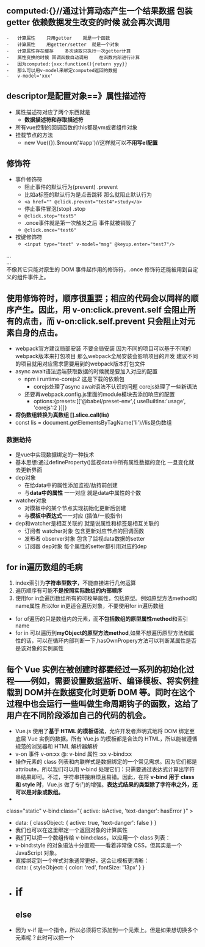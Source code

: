 ##	computed:{}//通过计算动态产生一个结果数据	包装getter	**依赖数据**发生改变的时候 就会再次调用
	-	计算属性	只用getter	就是一个函数
	-	计算属性	用getter/setter	就是一个对象
	-	计算属性存在缓存	多次读取只执行一次getter计算
	-	属性变换的时候	回调函数自动调用	在函数内部进行计算
	-	因为computed:{xxx:function(){return yyy}}
	-	那么可以用v-model来绑定computed返回的数据
	-	v-model='xxx'
##	descriptor是配置对象==》属性描述符
-	属性描述符对应了两个东西就是	
	-	**数据描述符和存取描述符**
-	所有vue控制的回调函数的this都是vm或者组件对象
-	挂载节点的方法
	-	new Vue({}).$mount('#app')//这样就可以**不用写el配置**
##  修饰符
-	事件修饰符
	-	阻止事件的默认行为(prevent)		.prevent
	-	比如a标签的默认行为是点击跳转	那么就阻止默认行为
	-	`<a href="" @click.prevent="test4">study</a>`
	-	停止事件冒泡(stop)		.stop
	-	`@click.stop="test5"`
	-	.once事件就是第一次触发之后	事件就被销毁了
	-	`@click.once="test6"`
-	按键修饰符
	-	`<input type="text" v-model="msg" @keyup.enter="test7"/>`
<!-- 阻止单击事件继续传播 -->
<a v-on:click.stop="doThis"></a>

<!-- 提交事件不再重载页面 -->
<form v-on:submit.prevent="onSubmit"></form>

<!-- 修饰符可以串联 -->
<a v-on:click.stop.prevent="doThat"></a>

<!-- 只有修饰符 -->
<form v-on:submit.prevent></form>

<!-- 添加事件监听器时使用事件捕获模式 -->
<!-- 即内部元素触发的事件先在此处理，然后才交由内部元素进行处理 -->
<div v-on:click.capture="doThis">...</div>

<!-- 只当在 event.target 是当前元素自身时触发处理函数 -->
<!-- 即事件不是从内部元素触发的 -->
<div v-on:click.self="doThat">...</div>
不像其它只能对原生的 DOM 事件起作用的修饰符，.once 修饰符还能被用到自定义的组件事件上。

##  使用修饰符时，顺序很重要；相应的代码会以同样的顺序产生。因此，用 v-on:click.prevent.self 会阻止所有的点击，而 v-on:click.self.prevent **只会阻止对元素自身的点击**。

-	webpack官方建议局部安装		不要全局安装	因为不同的项目可以基于不同的webpack版本来打包项目		那么webpack全局安装会影响项目的开发		建议不同的项目就用对应需求需要用到的webpack版本打包文件
-	async	await语法远端获取数据的时候就是要加入对应的配置
	-	npm i runtime-corejs2	这是下载的依赖包
		-	corejs处理了async		await语法不认识的问题	corejs处理了一些新语法
	-	还要再webpack.config.js里面的module模块去添加响应的配置
		-	options:{presets:[['@babel/preset-env',{
			useBuiltIns:'usage',
			'corejs':2
		}]]}
-	**将伪数组转换为真数组	[].slice.call(lis)**
-	const lis = document.getElementsByTagName('li')//lis是伪数组
###	数据劫持
-	是vue中实现数据绑定的一种技术
-	基本思想:通过defineProperty()监视data中所有属性数据的变化	一旦变化就去更新界面
-	dep对象	
	-	在给data中的属性添加监视/劫持前创建
	-	与**data中的属性**	一一对应	就是data中属性的个数
-	watcher对象
	-	对模板中的某个节点实现初始化更新后创建
	-	与**模板中表达式**一一对应	(插值/一般指令)
-	dep和watcher是相互关联的	就是说属性和标签是相互关联的
	-	订阅者 watcher对象	包含更新对应节点的回调函数
	-	发布者 observer对象	包含了监视data数据的setter
	-	订阅器 dep对象	每个属性的setter都引用对应的dep
## for in遍历数组的毛病
1.	index索引为**字符串型数字**，不能直接进行几何运算
2.	遍历顺序有可能**不是按照实际数组的内部顺序**
3.	使用for in会遍历数组所有的可枚举属性，包括原型。例如原型方法method和name属性
所以for in更适合遍历对象，不要使用for in遍历数组
-   for of遍历的只是数组内的元素，而**不包括数组的原型属性method**和索引name
-   for in 可以遍历到**myObject的原型方法method**,如果不想遍历原型方法和属性的话，可以在循环内部判断一下,hasOwnPropery方法可以判断某属性是否是该对象的实例属性
##	每个 Vue 实例在被创建时都要经过一系列的初始化过程——例如，需要设置**数据监听、编译模板、将实例挂载到 DOM**并在数据变化时更新 DOM 等。同时在这个过程中也会运行一些叫做生命周期钩子的函数，这给了用户在不同阶段添加自己的代码的机会。
-	Vue.js 使用了**基于 HTML 的模板语法**，允许开发者声明式地将 DOM 绑定至底层 Vue 实例的数据。所有 Vue.js 的模板都是合法的 HTML，所以能被遵循规范的浏览器和 HTML 解析器解析
-	v-on 事件	v-on:xx		@:		v-bind	属性   :xx		v-bind:xx
-	操作元素的 class 列表和内联样式是数据绑定的一个常见需求。因为它们都是 attribute，所以我们可以用 v-bind 处理它们：只需要通过表达式计算出字符串结果即可。不过，字符串拼接麻烦且易错。因此，在将 **v-bind 用于 class 和 style 时**，Vue.js 做了专门的增强。**表达式结果的类型除了字符串之外，还可以是对象或数组。**
-	<div
  class="static"
  v-bind:class="{ active: isActive, 'text-danger': hasError }"
	></div>
-	<div v-bind:class="classObject"></div>
	data: {
	classObject: {
		active: true,
		'text-danger': false
	}
	}
-	我们也可以在这里绑定一个返回对象的计算属性
-	我们可以把一个数组传给 v-bind:class，以应用一个 class 列表：
-	v-bind:style 的对象语法十分直观——看着非常像 CSS，但其实是一个 JavaScript 对象。
-	直接绑定到一个样式对象通常更好，这会让模板更清晰：
	<div v-bind:style="styleObject"></div>
	data: {
	styleObject: {
		color: 'red',
		fontSize: '13px'
	}
	}
-	<h1 v-if='isOK'>if</h1>
	<h2 v-else>else</h2>
-	因为 v-if 是一个指令，所以必须将它添加到一个元素上。但是如果想切换多个元素呢？此时可以把一个 **<template> 元素当做不可见的包裹**元素，并在上面使用 v-if。最终的渲染结果将不包含 <template> 元素。
-	<template v-if="ok">
	<h1>Title</h1>
	<p>Paragraph 1</p>
	<p>Paragraph 2</p>
	</template>
-	v-if   v-else-if 	v-else
-	<template v-if="loginType === 'username'">
	<label>Username</label>
	<input placeholder="Enter your username">
	</template>
	<template v-else>
	<label>Email</label>
	<input placeholder="Enter your email address">
	</template>
-	那么在上面的代码中切换 loginType 将不会清除用户已经输入的内容。因为两个模板使用了相同的元素，<input> 不会被替换掉——仅仅是替换了它的 placeholder。
-	这样也不总是符合实际需求，所以 Vue 为你提供了一种方式来表达“这两个元素是完全独立的，不要复用它们”。只需添加一个具有唯一值的 **key** attribute 即可：
-	<input placeholder="Enter your username" key="username-input">
-	现在，每次切换时，输入框都将被重新渲染。
-	注意，**v-show 不支持 <template> 元素**，也不支持 v-else。但是v-if支持
##	不推荐同时使用 v-if 和 v-for。请查阅风格指南以获取更多信息。
-	当 v-if 与 v-for 一起使用时，v-for 具有比 v-if 更高的优先级，这意味着 v-if 将分别重复运行于每个 v-for 循环中
所以，不推荐v-if和v-for同时使用		不要再同一个标签里面使用
-	可以在父元素用v-if 		子元素用v-for 
-	或者元素标签用:key=''
-	我们可以用 v-for 指令基于一个数组来渲染一个列表。v-for 指令需要使用 item in items 形式的特殊语法，其中 items 是源数据数组，而 item 则是被迭代的数组元素的别名。
-	<ul>
	<li v-for="item in items" :key="item.id">
	{{item.text}}
	</li>
	</ul>
-	在 v-for 块中，我们可以访问所有父作用域的 property。v-for 还支持一个可选的第二个参数，即当前项的索引。
-	你也可以用 of 替代 in 作为分隔符，因为它更接近 JavaScript 迭代器的语法：
	<div v-for="item of items"></div>
-	v-for遍历[{},{}]		(item,index) of items		item.msg 	
-	v-for遍历	{}		(value,name,index) of items
-	一般情况就是拿一个值就算了		所以value在前面
-	当 Vue 正在更新使用 v-for 渲染的元素列表时，**它默认使用“就地更新”的策略**。如果数据项的顺序被改变，Vue 将不会移动 DOM 元素来匹配数据项的顺序，而是就地更新每个元素，并且确保它们在每个索引位置正确渲染。这个类似 Vue 1.x 的 track-by="$index"。
-	不要使用对象或数组之类的非基本类型值作为 v-for 的 key。请用字符串或数值类型的值
-	<li v-for='item in num'>	//num的计算属性返回的一个数组	
	{{item}}
	</li>
	computed:{
		num:function(){
			return this.items.filter((item)=>{
				return item%2 === 0
			})
		}
	}//item在一个计算属性里面		但是计算属性返回的是一个数组		那么就是正确的
-	遍历二维数组		**用methods**		而不是用computed
-	<ul v-for='item1 in item1s'>		item1是一维数组		item1s是二维数组
	<li v-for='item2 in bianli(item1)'>{{item2}}}</li>		//bianli1()是一个函数
	</ul>
	methods:{
		bianli1:function(parameter){
			return parameter.filter((item)=>{
				return item%2 === 0
			})
		}
	}//遍历二维数组		
	//二维数组放在父元素里面
	//二维数组的子元素被当成参数放入函数		子元素遍历这个函数返回的符合条件的数据
-	v-for 也可以接受整数。在这种情况下，它会把模板重复对应次数。
	<div>
	<span v-for="item in 10">{{item}}</span>//12345678910
	</div>
-	类似于 v-if，你也可以利用带有 v-for 的 <template> 来循环渲染一段包含多个元素的内容。
	-	当它们处于同一节点，v-for 的优先级比 v-if 更高，这意味着 v-if 将分别重复运行于每个 v-for 循环中。当你只想为部分项渲染节点时，这种优先级的机制会十分有用，如下：
	<li v-for="todo in todos" v-if="!todo.isComplete">
	{{ todo }}
	</li>
 -  2.2.0+ 的版本里，当在组件上使用 v-for 时，**key 现在是必须的**。
    然而，任何数据都不会被自动传递到组件里，因为组件有自己独立的作用域。**为了把迭代数据传递到组件里，我们要使用 props**：
-   ul里面只有li 
-   <ul>
    <li 
        is='M=myComponent'//避开一些潜在的浏览器解析错误        is来
        v-for="(item,index) in items"
        :item="item.title"
        :key="index"
        v-on:remove='items.splice(index,1)'
    ></li>
    </ul>
-   <form v-on:submit.prevent='add'>
    </form>
-   for 属性规定 label 与**哪个表单元素id绑定**。
-   <label for='input_id'></label>
-   <input v-model="newTodoText"></input>
-   data里面的数据和v-model里面的数据绑定
-   Vue.component('myComponent',
    template:'<button v-on:click="$emit(\'remove\')">Remove</button>'
    props:['title']//props拿去v-for循环数据的值属性)
-   event.target.tagName        拿到目标标签的值        是什么样的标签
-   <button v-on:click='alertU("oook")'>alertU</button>
-   有时也需要在内联语句处理器中访问原始的 DOM 事件。可以用特殊变量 $event 把它传入方法：
-   event.stopPropagation()     event.preventDefault()
-   passive
    一个布尔值，如果true，表示由 指定的函数listener永远不会调用 preventDefault()。如果被动侦听器确实调用了preventDefault()，则用户代理除了生成控制台警告之外什么也不做。
-   <input v-on:keyup.enter='submit'>//打出enter键的时候来submit
-	v-on:keyup.enter=''
-   为了在必要的情况下支持旧浏览器，Vue 提供了绝大多数常用的按键码的别名：
    .enter
    .tab
    .delete (捕获“删除”和“退格”键)
    .esc
    .space
    .up
    .down
    .left
    .right
-   可以用如下修饰符来实现仅在按下相应按键时才触发鼠标或键盘事件的监听器。
    .ctrl
    .alt
    .shift
    .meta
-   ctrl--->17
##  .exact 修饰符
-    .exact 修饰符允许你控制由精确的系统修饰符组合触发的事件。

    <!-- 即使 Alt 或 Shift 被一同按下时也会触发 -->
    <button v-on:click.ctrl="onClick">A</button>

    <!-- 有且只有 Ctrl 被按下的时候才触发 -->
    <button v-on:click.ctrl.exact="onCtrlClick">A</button>

    <!-- 没有任何系统修饰符被按下的时候才触发 -->
    <button v-on:click.exact="onClick">A</button>

-   <!-- Alt + C -->
    <input v-on:keyup.alt.67="clear">

    <!-- Ctrl + Click -->
    <div v-on:click.ctrl="doSomething">Do something</div>

-   **keyCode 的事件用法已经被废弃**了并可能不会被最新的浏览器支持。
##  你还可以通过全局 config.keyCodes 对象自定义按键修饰符别名：
    // 可以使用 `v-on:keyup.f1`
    Vue.config.keyCodes.f1 = 112
##  v-on 的好处
-   <div v-on:click.ctrl.exact='fn1'></div>
-   扫一眼知道html就知道定位js事件的绑定函数
-   **不用在js里面手动绑定事件**       vm代码是**存粹逻辑**的      **和dom是完全解耦的**   方便测试
-   当一个vm        destroy的时候会删除所有的事件处理器
##  双向数据绑定        v-model
-   但 v-model 本质上不过是**语法糖**。它负责**监听用户的输入事件以更新数据**，并对一些极端场景进行一些特殊处理。
-   **v-model 会忽略所有表单元素**的 value、checked、selected attribute 的初始值而总是将 Vue 实例的数据作为数据来源
##  绑定影响变化
-  input的id属性           和          label的for属性
-   iframe的name属性        &&      a的target属性绑定影响变化

-   **复选框v-model=''        para的可能性是[],{},选中之后会放进响应的数据结构**
-   <input v-model='checked' value='zhuangRuValue' id='label' type='checkbox'>//checked是data状态数据里面的数据      结构可以是[]  {}    或者基本数据类型
-   value是装入数据的值     id方便label数据(for)    v-model(绑定的数据结构把value放进去)
-   selection中的option         value是装入数据的值
-   <option value='ok'>OK</option>
-   option用一个数组来遍历 v-for='item in items'    父元素来绑定数据里面的值 v-model='key'
##	<input type='checkbox' v-model='toggle' true-value='yes' false-value='no'>
-	<select v-model='selected'><option :value='{name:"rmf"}'></select>
##	.lazy
-	在默认情况下，v-model 在每次 input 事件触发后将输入框的值与数据进行同步 (除了上述输入法组合文字时)。你可以添加 lazy 修饰符，从而转为在 change 事件_之后_进行同步：
	<!-- 在“change”时而非“input”时更新 -->
	<input v-model.lazy='msg'>//双向数据绑定	还有就是不是持续输入时时刻改变	而是类似于防抖改变
##	.number
-	如果想自动将用户的输入值转为数值类型，可以给 v-model 添加 number 修饰符：
	<input v-model.number='age' type='number'>	
##	.trim
-	<input v-model.trim='msg'>
##	组件		这是组件全局注册的方式
-	Vue.component('myok',{
		data:function(){
			return {
				count:0
			}
		},
		template:'<p v-on:click='count++'>click {{count}} times</p>'
	})
-	自定义组件最好不要带有component
##	每个组件都会各自独立维护它的 count。因为你每用一次组件，就会有一个它的**新实例被创建。**
-	取而代之的是，一个组件的 data 选项必须是一个函数，因此每个实例可以维护一份被返回对象的独立的拷贝：
	data: function () {
	return {
		count: 0}}
-	Prop 是你可以在组件上**注册的一些自定义 attribute**。当一个值传递给一个 prop attribute 的时候，它就变成了那个组件实例的一个 property。
-	用props来定义自定义组件的属性		props用数组来承接属性['name','age']
##	指定事件change
-	父组件	v-on:functionName='datalimian += $event'
-	子组件	v-on:click='$emit("functionName",para)'
-	para用$event来访问
##	is来改变组件性质
-	<table><tr is='rmf2'></tr></table>
-	你给予组件的名字可能依赖于你打算拿它来做什么。当直接在 DOM 中使用一个组件 (而不是在字符串模板或单文件组件) 的时候，我们强烈推荐遵循 W3C 规范中的**自定义组件名 (字母全小写且必须包含一个连字符)**。这会帮助你避免和当前以及未来的 HTML 元素相冲突。
##	全局注册往往是不够理想的。比如，如果你使用一个像 webpack 这样的构建系统，全局注册所有的组件意味着即便你已经不再使用一个组件了，它仍然会被包含在你最终的构建结果中。这造成了用户下载的 JavaScript 的无谓的增加。
	在这些情况下，你可以通过一个普通的 JavaScript 对象来定义组件：
	var ComponentA = { /* ... */ }
	var ComponentB = { /* ... */ }
-	new Vue({
		el: '#app',
		components: {
			'component-a': ComponentA,
			'component-b': ComponentB
		}
		})
-	注意局部注册的组件在其子组件中不可用。例如，如果你希望 ComponentA 在 ComponentB 中可用，
-	var ComponentA = { /* ... */ }
	var ComponentB = {
	components: {
		'component-a': ComponentA
	},
	// ...
	}
-	<input @keydown.enter='search'>//enter键被按下的时候
-	HTML 中的 attribute 名是大小写不敏感的，所以浏览器会把所有大写字符解释为小写字符。这意味着当你使用 DOM 中的模板时，camelCase **(驼峰命名法) 的 prop 名需要使用其等价的 kebab-case (短横线分隔命名) 命名**
##	porp		使用数组和对象的形式来设置prop的属性值		来动态绑定data里面的数据	
-	到这里，我们只看到了以字符串数组形式列出的 prop：
	props: ['title', 'likes', 'isPublished', 'commentIds', 'author']
-	通常你希望每个 prop 都有指定的值类型。这时，你可以以对象形式列出 prop，这些 property 的名称和值分别是 prop 各自的名称和类型：
-	props: {
		title: String,
		likes: Number,
		isPublished: Boolean,
		commentIds: Array,
		author: Object,
		callback: Function,}
-	<!-- 包含该 prop 没有值的情况在内，都意味着 `true`。-->
##	<blog-post is-published></blog-post>//boolean没有值的情况是true
-	所有的 prop 都使得其父子 prop 之间形成了一个**单向下行绑定**：父级 prop 的更新会向下流动到子组件中，但是反过来则不行。这样会防止从子组件意外变更父级组件的状态，从而导致你的应用的数据流向难以理解。
##	传入一个对象的所有 property		传入一个对象直接就是v-bind=objName
-	如果你想要将一个对象的所有 property 都作为 prop 传入，你可以使用不带参数的 v-bind (取代 v-bind:prop-name)。
-	<blog-post v-bind="post"></blog-post>
-	props:{
	propA:{type:Number,default:100}
	propB:{type:String,required:true}
}
##	对于绝大多数 attribute 来说，从外部提供给组件的值会替换掉组件内部设置好的值。所以如果传入 type="text" 就会替换掉 type="date" 并把它破坏！庆幸的是，class 和 style attribute 会稍微智能一些，即两边的值会被合并起来，从而得到最终的值：form-control date-picker-theme-dark。
## inheritAttrs:false		$attrs
-	组件的**根元素不继承没有在props里面声明的属性**
-	比如一个组件
-	Vue.component('rmf-rmf1',{
	props:['prop1','prop2'],
	template:`<div><p v-bind='$attrs'>test inheritAttrs  attrs</p></div>`
	})
-	定义好的组件的使用
-	<rmf-rmf1
	inheritAttrs:false,//表示组件根元素不使用未注册的属性	**在使用定义的组件的时候使用**
	v-bind:a='a'
	placeholder='enter msg'
	></rmf-rmf1>		//a 和 placeholder是组件里面没用props声明的属性
-						//那么组件里面p标签可以用$attrs来使用这些属性		用v-bind='$attrs'	在template里面去使用
##	vue里面的事件
-	this.$emit('myEvent')		
-	v-on:my-event=''		这样是错误不可生效的
-	v-on 事件监听器在 DOM 模板中会被自动转换为全小写 (因为 **HTML 是大小写不敏感的**)，所以 v-on:myEvent 将会变成 v-on:myevent——导致 myEvent 不可能被监听到。
-	**始终使用 kebab-case 的事件名**
##	真正的双向绑定会带来维护上的问题，因为子组件可以变更父组件，
-	父组件是使用 props 传递数据给子组件，但如果**子组件要把数据传递回去**，就需要使用自定义事件！
	-	我们可以使用 **v-on 绑定自定义事件**, 每个 Vue 实例都实现了事件接口(Events interface)，即：
		使用 $on(eventName) **监听事件**
		使用 $emit(eventName) **触发事件**
	-	Vue.component('rmf-rmf1',{
		data: function(){//data是一个函数	每个实例可以返回一个独立的拷贝		data是一个对象会影响其他实例
				return {
					count:0//组件之间的数据是相互不影响的	function(){return{}}
				}
			},
		methods:{
			incrementHandler:function(){
				this.count++
				this.$emit('increment')//指定属性名来触发事件
			}
		}
		})
	-	使用组件
	-	<rmf-rmf1 v-on:increment='increment-father'></rmf-rmf1>
	-	//increment是自定义组件**新加的属性**是自定义事件来触发vue实例上面的方法increment-father
	-	this指向很重要
##	组件上的 v-model 默认会利用名为 value 的 prop 和名为 input 的事件。
-	Vue.component('rmf-rmf1',{
	template:`
	<div>
	<input
		:value='value'
		@input="$emit('input',$event.target.value)"//emit分发input 事件		带上input框的值value	input是分发的事件类型
	 />
	</div>
	`,
	props:['value']
	})
-	使用组件
-	<rmf-rmf1 v-model='num'></rmf-rmf1>//num是vm上的data中的一个属性	v-model会自动绑定到名为value的prop名为input的事件
-	**使用v-model的时候**		记得props用上value		input框用上:value='value'	@input=$emit('input',$event.target.value)
##	由于 v-model 默认传的是 value，不是 checked，所以对于复选框或者单选框的组件时，我们需要使用 model 选项，**model 选项可以指定当前的事件类型和传入的 props。**
-	Vue.component('rmf-rmf1',{
	model:{
		prop:'checked',//用冒号传递属性值		事件类型		事件传入 的属性值
		event:'change'
	},
	template:`
	<input
	type='checkbox'//赋值号和冒号的使用			template里面用赋值号
	v-on:change='$emit('change',$event.target.value)'//change是分发的事件类型是change		$event.target.value		事件的属性值
	/>
	`
})
##	<base-input v-on:focus.native="onFocus"></base-input>
-	自定义组件的重构可能会有外层标签的包裹		比如包裹了一层label标签
-	<label>
	{{ label }}
	<input
		v-bind="$attrs"
		v-bind:value="value"
		v-on:input="$emit('input', $event.target.value)"
	/>
	</label>
-	那么用到.native标签上面的原生事件的时候父级的 .native 监听器将**静默失败**。它**不会产生任何报错**，但是 onFocus 处理函数**不会如你预期地被调用。**
-	为了解决这个问题，Vue 提供了一个 **$listeners property**，它是一个对象，**里面包含了作用在这个组件上的所有监听器**。
-	有了这个 $listeners property，你就可以配合 **v-on="$listeners"** 将**所有的事件监听器指向这个组件的某个特定的子元素**
-	{
	focus: function (event) { /* ... */ }
	input: function (value) { /* ... */ },
	}
-	input框里面所有的原生监听事件
-	computed: {
    inputListeners: function () {
      **var vm = this**		//vm指向的是computed属性
      // `Object.assign` 将所有的对象合并为一个新对象
      return **Object.assign**({},
        // 我们从**父级添加所有的监听器**
        this.$listeners,
        // 然后我们添加自定义监听器，
        // 或覆写一些监听器的行为
        {
          // 这里确保组件配合 `v-model` 的工作
          input: function (event) {
            vm.$emit('input', event.target.value)
          }
        }
      )
    }
-	<input
        v-bind="$attrs"
        v-bind:value="value"
        v-on="inputListeners"
    />//记得模板元素里面绑定computed属性		计算属性名称
-	记住的要点就是Object.assign({},this.$listeners,{input:function(evnet){vm.$emit('input',evnet.target.value)}})
-	Object.assign()//来把所有对象合并为一个新对象	第一个参数给定一个初始值{}	
-	第二个参数在父级挂载所有的监听器		用this而不是vm	this指向的是所有的Object.assign	this.$listeners
-	第三个参数是一个返回的对象		里面包含了分发的事件		
-	{input:function(event){vm.emit('input',event.target.value)}}
-	<base-com v-bind:prop1.sync='data1'><base-com>//加上sync就会	子组件的变化不会影响父组件	但是父组件的data变化会影响子组件
-	注意带有 .sync 修饰符的 v-bind **不能和表达式一起使用** (例如 v-bind:title.sync=”doc.title + ‘!’” 是无效的)	
-	当我们用一个对象同时**设置多个 prop 的时候**，也可以将这个 **.sync 修饰符和 v-bind 配合使用**
-	<text-document v-bind.sync="doc"></text-document>//doc是一个对象	
-	v-bind可以绑定多个也可以一个		**v-model只可以一个**
-	将 v-bind.sync **用在一个字面量的对象上**，例如 v-bind.sync=”{ title: doc.title }”，是无法正常工作的，因为在解析一个像这样的复杂表达式的时候，有很多边缘情况需要考虑。
##	插槽	
-	插槽内可以包含任何模板代码，包括 HTML
-	<navigation-link> 的模板中可能会写为：
	<a
	v-bind:href="url"
	class="nav-link"
	>
	<slot></slot>
	</a>
-	<navigation-link url="/profile">
	Your Profile
	</navigation-link>
-	<slot></slot> 将会被替换为“Your Profile”
-	如果 <navigation-link> 的 template 中**没有包含一个 <slot> 元素**，则该组件**起始标签和结束标签之间的任何内容都会被抛弃。**
-	当你想在一个插槽中使用数据时
-	该插槽跟模板的其它地方一样可以访问相同的实例 property (也就是相同的“作用域”)，而**不能访问 <navigation-link> 的作用域**。例如 url 是访问不到的
-	**父级模板里的所有内容都是在父级作用域中编译的**；子模板里的所有内容都是在子作用域中编译的。
-	有时为一个插槽设置具体的后备 (也就是**默认的**) 内容是很有用的，它**只会在没有提供内容的时候被渲染**。
-	 <slot>Submit</slot>//Submit在没有内容的时候默认显示
##	具名插槽		name
-	<slot> 元素有一个特殊的 attribute：name。这个 attribute 可以用来定义额外的插槽
-	<slot name="header"></slot>
-	<slot name="footer"></slot>
-	<slot name="default"></slot>
-	一个不带 name 的 <slot> 出口会带有隐含的名字“default”
-	在**向具名插槽提供内容**的时候，我们可以在一个 <template> 元素上使用 v-slot 指令，并以 **v-slot 的参数的形式提供其名称**
-	 <template v-slot:header>//header是name 的属性值
		<h1>Here might be a page title</h1>
	</template>
-	任何**没有被包裹在带有 v-slot** 的 <template> 中的内容都会被视为**默认插槽**的内容
-	 <template v-slot:default>
		...
	</template>
-	明确了default插槽的内容
##	有时让**插槽内容能够访问子组件**中才有的数据是很有用的。
-	为了让 user 在父级的插槽内容中可用，我们可以**将 user 作为 <slot> 元素的一个 attribute 绑定上去**
-	<slot v-bind:user='user'>{{user.firstName}}</slot>
-	绑定在 <slot> 元素上的 attribute 被称为**插槽 prop**	user是一个插槽属性
-	现在在父级作用域中，我们可以使用带值的 **v-slot 来定义我们提供的插槽 prop 的名字**
-	<template v-slot:default="slotProps">//slitProps里面是所有的插槽prop的总称		包含所有prop	用.来访问prop
    {{ slotProps.user.firstName }}
	</template>
-	v-slot:header='headerProps'		//header是slot的名字name
-	**当被提供的内容只有默认插槽时**，组件的标签才可以被当作插槽的模板来使用。这样我们就可以把 v-slot 直接用在组件上
-	<current-user v-slot:default="slotProps">
	{{ slotProps.user.firstName }}
	</current-user>
-	注意**默认插槽的缩写语法不能和具名插槽混用**，因为它会导致作用域不明确
-	<template v-slot:slotName='slotProp'></template>
-	v-slot:插槽的名字='插槽的所有属性'
##	解构插槽prop
-	可以使用 ES2015 解构来传入具体的插槽 prop，如下：
-	<current-user v-slot="{ user }">		//v-slot='xx'---》传入插槽要使用的属性
	{{ user.firstName }}
	</current-user>
-	<current-user v-slot='{user:person}'>		//user被重命名了	同样开启了 prop 重命名等其它可能
	{{person.firstName}}
	</current-user>
-	你甚至可以**定义后备内容**，用于插槽 prop 是 undefined 的情形
-	<current-user v-slot='{user=  {firstName:"rmf"}}'>	//用赋值号
-	当然在template里面slot绑定了user属性才可以这传入		解构传入	
##	定义动态的插槽名
-	<base-layout>
	<template v-slot:[dynamicSlotName]>
		...
	</template>
	</base-layout>
-	**v-slot 也有缩写**，即把参数之前的所有内容 (v-slot:) 替换为字符 #。例如 v-slot:header 可以被重写为 **#header**
-	<template #header><h1>okokrmf</h1></template>
-	你希望使用缩写的话，你必须始终以**明确插槽名取而代之**：
	<current-user #default="{ user }">	//prop的解构
	{{ user.firstName }}
	</current-user>
-	user是default插槽上面绑定的参数		v-bind:user='user'
##	动态组件
-	我们更希望那些标签的组件实例能够被在它们第**一次被创建的时候缓存下来**。为了解决这个问题，我们可以用一个 <keep-alive> 元素将其动态组件包裹起来。<keep-alive></keep-alive>
-	<!-- 失活的组件将会被缓存！-->
	<keep-alive>
	<component v-bind:is="currentTabComponent"></component>
	</keep-alive>
##	动态组件		异步组件
##	访问根实例
-	在每个 new Vue 实例的子组件中，其根实例可以通过 **$root** property 进行访问。
-	this.$root.para		this.$root.fn()		this.$root.computedPara
-	$parent property 可以用来从一个子组件访问父组件的实例
##	访问子组件实例或子元素
-	通过 ref 这个 attribute 为子组件赋予一个 ID 引用
-	<base-input ref="usernameInput"></base-input>
-	现在在你已经定义了这个 ref 的组件里，你可以使用：
	this.$refs.usernameInput
	来访问这个 <base-input> 实例，以便不时之需
-	父级元素可以用this.$refs来访问想访问的ref的属性
-	$refs **只会在组件渲染完成之后生效**，并且它们不是响应式的。这仅作为一个**用于直接操作子组件的“逃生舱”**——你应该**避免在模板或计算属性**中访问 $refs。
##	依赖注入
-	使用 **$parent** property 无法很好的扩展到更深层级的嵌套组件上
-	依赖注入的用武之地，它用到了两个新的实例选项：**provide 和 inject**
-	provide 选项允许我们指定我们想要提供给后代组件的数据/方法
-	provide: function () {
	return {
		getMap: this.getMap
	}
	}
-	然后在**任何后代组件**里，我们都可以使用 **inject** 选项来接收指定的我们想要添加在这个实例上的 property
-	inject: ['getMap']
-	这个用法可以让我们在任意后代组件中访问 getMap
-	你可以把**依赖注入看作一部分“大范围有效的 prop”**
-	**祖先组件不需要知道哪些后代组件使用它提供的 property**
	**后代组件不需要知道被注入的 property 来自哪里**
-	依赖注入还是**有负面影响**的。它将你**应用程序中的组件与它们当前的组织方式耦合起来**，使重构变得更加困难。同时**所提供的 property 是非响应式的。**
-	mounted: function () {
	this.picker = new Pikaday({
		field: this.$refs.input,
		format: 'YYYY-MM-DD'
	})
	},//它需要在这个组件**实例中保存这个 picker**，如果**可以的话最好只有生命周期钩子可以访问到它**
	beforeDestroy: function () {
	this.picker.destroy()
	}//我们的**建立代码独立于我们的清理代码**，这使得我们比较**难于程序化地清理**我们建立的所有东西。
-	mounted: function () {
	var picker = new Pikaday({
		field: this.$refs.input,
		format: 'YYYY-MM-DD'
	})
	this.$once('hook:beforeDestroy', function () {
		picker.destroy()
	})
	}
##	通过 $on(eventName, eventHandler) 侦听一个事件
	通过 $once(eventName, eventHandler) 一次性侦听一个事件
	通过 $off(eventName, eventHandler) 停止侦听一个事件
##	两个组件称为 A 和 B。模块系统发现它需要 A，但是首先 A 依赖 B，但是 B 又依赖 A，但是 A 又依赖 B，如此往复。这变成了一个循环，不知道如何不经过其中一个组件而完全解析出另一个组件。为了解决这个问题，我们需要给模块系统一个点，在那里“A 反正是需要 B 的，但是我们不需要先解析 B。
-	<tree-folder> 组件设为了那个点。我们知道那个产生悖论的子组件是 <tree-folder-contents> 组件，所以我们会等到生命周期钩子 beforeCreate 时去注册它：
-	beforeCreate: function () {
  this.$options.components.TreeFolderContents = require('./tree-folder-contents.vue').default
}
-	当 **inline-template** 这个特殊的 attribute 出现在一个子组件上时，**这个组件将会使用其里面的内容作为模板**，而不是将其作为被分发的内容。这使得模板的撰写工作更加灵活。
-	<my-component inline-template>
	...
	</my-component>
-	注意首先是包含一个根元素
##	通过 v-once 创建低开销的静态组件
-	根元素上添加 v-once attribute 以**确保这些内容只计算一次然后缓存起来**
##	混入
-	混入 (mixin) 提供了一种非常灵活的方式，来**分发 Vue 组件中的可复用功能。**一个混入对象可以包含任意组件选项
-	var myMixin = {}
-	组件里面引入myMixix			mixins:[myMixin]
-	当组件和混入对象含有**同名选项**时，这些选项将以恰当的方式进行“合并”。发生冲突时以**组件数据优先**。
-	console.log(this.$data)
-	**同名钩子函数将合并为一个数组**，因此都将被调用。另外，**混入对象的钩子将在组件自身钩子之前调用**
-	全局混入
-	Vue.mixin({})
-	使用全局混入，因为它会**影响每个单独创建的 Vue 实例 (包括第三方组件)**
-	自定义选项将使用默认策略，即**简单地覆盖已有值**
-	Vue.mixin({var myOption = this.$options.vueOption})
-	想让**自定义选项以自定义逻辑合并**，可以向 Vue.config.optionMergeStrategies 添加一个函数：
-	Vue.config.optionMergeStrategies.myOption = function (toVal, fromVal) {
	// 返回合并后的值
	}
-	var strategies = Vue.config.optionMergeStrategies
	strategies.myOption = strategies.methods//可以使用与 **methods 相同的合并策略：**
##	自定义指令
-	全局指令
-	Vue.directive('focus',{inserted:function(el){el.focus()}})
-	局部指令
-	directives:{focus:{inserted:function(el){el.focus()}}}
-	<input v-focus>
##	一个指令定义对象可以提供如下几个钩子函数 (均为可选)：
-	bind：**只调用一次**，**指令第一次绑定到元素时调用**。在这里可以进行一次性的初始化设置。
-	inserted：被绑定元素插入父节点时调用 (仅保证父节点存在，但不一定已被插入文档中)。
-	update：所在组件的 VNode 更新时调用，但是可能发生在其子 VNode 更新之前。指令的值可能发生了改变，也可能没有。但是你可以通过比较更新前后的值来忽略不必要的模板更新 (详细的钩子函数参数见下)。
-	componentUpdated：**指令所在组件的 VNode 及其子 VNode 全部更新后调用**。
-	unbind：只调用一次，指令与元素解绑时调用。
-	**指令钩子函数会被传入以下参数**：
	el：指令所绑定的元素，可以用来直接操作 DOM。
	binding：一个对象，包含以下 property：
		name：指令名，不包括 v- 前缀。
		value：指令的绑定值，例如：v-my-directive="1 + 1" 中，绑定值为 2。
		oldValue：指令绑定的前一个值，仅在 update 和 componentUpdated 钩子中可用。无论值是否改变都可用。
		expression：字符串形式的指令表达式。例如 v-my-directive="1 + 1" 中，表达式为 "1 + 1"。
		arg：传给指令的参数，可选。例如 v-my-directive:foo 中，参数为 "foo"。
		modifiers：一个包含修饰符的对象。例如：v-my-directive.foo.bar 中，修饰符对象为 { foo: true, bar: true }。
	vnode：Vue 编译生成的虚拟节点。移步 VNode API 来了解更多详情。
	oldVnode：上一个虚拟节点，仅在 update 和 componentUpdated 钩子中可用。
-	指令的层次关系		
-	指令--》钩子函数--》钩子函数参数(el,binding,vnode,oldVnode)
-	Vue.directive('myDirective',{
	bind:function(el,binding,vnode){
		var s = JSON.stringify
		el.innerHTML='name:'+s(binding.name)
	}
	})
-	如果**指令需要多个值**，可以传入一个 JavaScript 对象字面量。记住，指令函数能够接受所有合法的 JavaScript 表达式。
-	<div v-demo="{ color: 'white', text: 'hello!' }"></div>
-	bind:function(el,binding){console.log(binding.value.color)}
-	return createElement('h1', this.blogTitle)
-	有一点要注意：**正如 v-bind:class 和 v-bind:style 在模板语法中会被特别对待一样**，它们在 VNode 数据对象中也有对应的顶层字段。
##	VNode约束
-	组件树中的所有 VNode 必须是唯一的
-	var myParagraphVNode = createElement('p', 'hi')
	return createElement('div', [
		// 错误 - 重复的 VNode
		myParagraphVNode, myParagraphVNode
	])
-	如果你真的**需要重复很多次的元素/组件**，你可以使用工厂函数来实现。例如，下面这渲染函数用完全合法的方式渲染了 20 个相同的段落：
-	return createElement('div',
	Array.apply(null,{length:20}).map(function(){
		return createElement('p','h1')
	})
	)
##	渲染函数
-	**渲染函数中没有与 v-model 的直接对应**——你必须自己实现相应的逻辑
-	render:function(createElement){var self = this ;return createElement('input',{
	domProps:{value:self.value},on:{input:function(event){self.$emit('input',event.target.value)}}
	})}
-	对于 .passive、.capture 和 .once 这些**事件修饰符**，Vue 提供了相应的前缀可以**用于 on**：
	修饰符	前缀
	.passive	&
	.capture	!
	.once	~
	.capture.once 或
	.once.capture	~!
-	on: {
	'!click': this.doThisInCapturingMode,
	'~keyup': this.doThisOnce,
	'~!mouseover': this.doThisOnceInCapturingMode
	}
-	on:{
	keyup:function(event){
		if(event.target !== event.currentTarget)return
		else if(!event.shiftKey || event.keyCode !== 13)return
		event.stopPropagation()
		event.preventDefault()
	}}
##	插槽
-	你可以通过 **this.$slots 访问静态插槽的内容**，每个插槽都是一个 **VNode 数组**
-	如果要用渲染函数向子组件中传递作用域插槽，可以利用 VNode 数据对象中的 scopedSlots 字段
-	return createElement('div',[ createElement('child',{
	scopedSlots:{default:function(props){return createElement('span',props.text)}}
	})])
##	预处理器
##	点分离
-	关注点分离不等于文件类型分离
-	在现代 UI 开发中，我们已经发现相比于把**代码库分离成三个大的层次**并将其相互交织起来，把它们划分为**松散耦合的组件**再将其组合起来更合理一些。

